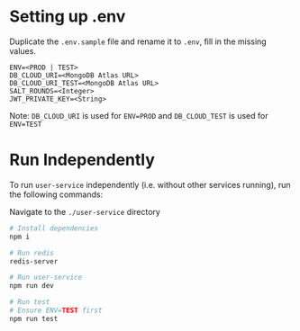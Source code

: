 # Setting up .env

Duplicate the `.env.sample` file and rename it to `.env`, fill in the missing values.

```text
ENV=<PROD | TEST>
DB_CLOUD_URI=<MongoDB Atlas URL>
DB_CLOUD_URI_TEST=<MongoDB Atlas URL>
SALT_ROUNDS=<Integer>
JWT_PRIVATE_KEY=<String>
```

Note: `DB_CLOUD_URI` is used for `ENV=PROD` and `DB_CLOUD_TEST` is used for `ENV=TEST`

# Run Independently

To run `user-service` independently (i.e. without other services running), run the following commands:

Navigate to the `./user-service` directory

```bash
# Install dependencies
npm i

# Run redis
redis-server

# Run user-service
npm run dev

# Run test
# Ensure ENV=TEST first
npm run test
```
